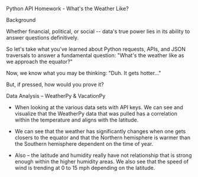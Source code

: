 Python API Homework - What's the Weather Like?


Background

Whether financial, political, or social -- data's true power lies in its ability to answer questions definitively. 

So let's take what you've learned about Python requests, APIs, and JSON traversals to answer a fundamental question:
    "What's the weather like as we approach the equator?"

Now, we know what you may be thinking: "Duh. It gets hotter..."

But, if pressed, how would you prove it?


Data Analysis – WeatherPy & VacationPy


* When looking at the various data sets with API keys. We can see and visualize that the WeatherPy data that was pulled has a correlation within the temperature and aligns with the latitude.

* We can see that the weather has significantly changes when one gets closers to the equator and that the Northern hemisphere is warmer than the Southern hemisphere dependent on the time of year. 

* Also – the latitude and humidity really have not relationship that is strong enough within the higher humidity areas. We also see that the speed of wind is trending at 0 to 15 mph depending on the latitude. 
